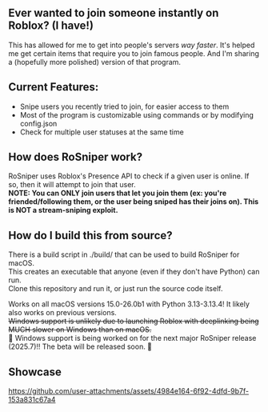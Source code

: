 ## Ever wanted to join someone instantly on Roblox? (I have!)
This has allowed for me to get into people's servers *way faster*. It's helped me get certain items that require you to join famous people. And I'm sharing a (hopefully more polished) version of that program.

## Current Features:
- Snipe users you recently tried to join, for easier access to them
- Most of the program is customizable using commands or by modifying config.json
- Check for multiple user statuses at the same time

## How does RoSniper work?
RoSniper uses Roblox's Presence API to check if a given user is online. If so, then it will attempt to join that user. </br>**NOTE: You can ONLY join users that let you join them (ex: you're friended/following them, or the user being sniped has their joins on). This is NOT a stream-sniping exploit.**

## How do I build this from source?
There is a build script in ./build/ that can be used to build RoSniper for macOS.</br>
This creates an executable that anyone (even if they don't have Python) can run.</br>
Clone this repository and run it, or just run the source code itself.</br>

Works on all macOS versions 15.0-26.0b1 with Python 3.13-3.13.4! It likely also works on previous versions.</br>
~~Windows support is unlikely due to launching Roblox with deeplinking being MUCH slower on Windows than on macOS.~~</br>
🎉 Windows support is being worked on for the next major RoSniper release (2025.7)!! The beta will be released soon. 🎉

## Showcase
https://github.com/user-attachments/assets/4984e164-6f92-4dfd-9b7f-153a831c67a4

